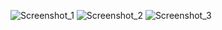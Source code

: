 ![Screenshot_1](https://github.com/user-attachments/assets/a4616d0b-03c5-42a0-ade4-6950b5a66ce7)
![Screenshot_2](https://github.com/user-attachments/assets/2affc86c-bfa9-4055-ac96-97bb2d7dd706)
![Screenshot_3](https://github.com/user-attachments/assets/22a74aa9-f0c8-4bbd-a6fd-3c5b35e55198)
